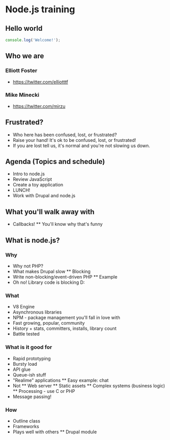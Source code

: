 # Node.js training

## Hello world

```javascript
console.log('Welcome!');
```

## Who we are

### Elliott Foster

* https://twitter.com/elliotttf

### Mike Minecki

* https://twitter.com/mirzu

## Frustrated?

* Who here has been confused, lost, or frustrated?
* Raise your hand! It's ok to be confused, lost, or frustrated!
* If you are lost tell us, it's normal and you're not slowing us down.

## Agenda (Topics and schedule)

* Intro to node.js
* Review JavaScript
* Create a toy application
* LUNCH!
* Work with Drupal and node.js

## What you'll walk away with

* Callbacks!
** You'll know why that's funny

## What is node.js?

### Why

* Why not PHP?
* What makes Drupal slow
** Blocking
* Write non-blocking/event-driven PHP
** Example
* Oh no! Library code is blocking D:

### What

* V8 Engine
* Asynchronous libraries
* NPM - package management you'll fall in love with
* Fast growing, popular, community
* History + stats, committers, installs, library count
* Battle tested

### What is it good for

* Rapid prototyping
* Bursty load
* API glue
* Queue-ish stuff
* "Realime" applications
** Easy example: chat
* Not
** Web server
** Static assets
** Complex systems (business logic)
** Processing - use C or PHP
* Message passing!

### How

* Outline class
* Frameworks
* Plays well with others
** Drupal module
